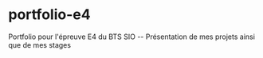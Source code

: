 # portfolio-e4
Portfolio pour l'épreuve E4 du BTS SIO
-- Présentation de mes projets ainsi que de mes stages
  
  

